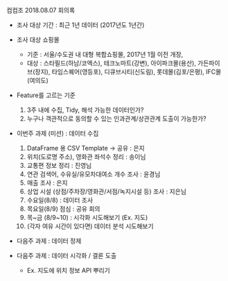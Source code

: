 컴컴조 2018.08.07 회의록



- 조사 대상 기간 : 최근 1년 데이터 (2017년도 1년간)
- 조사 대상 쇼핑몰
  - 기준 : 서울/수도권 내 대형 복합쇼핑몰, 2017년 1월 이전 개장, 
  - 대상 : 스타필드(하남/코엑스), 테크노마트(강변), 아이파크몰(용산), 가든파이브(장지), 타임스퀘어(영등포), 디큐브시티(신도림), 롯데몰(김포/은평), IFC몰(여의도)



- Feature를 고르는 기준
  1. 3주 내에 수집, Tidy, 해석 가능한 데이터인가?
  2. 누구나 객관적으로 동의할 수 있는 인과관계/상관관계 도출이 가능한가?



- 이번주 과제 (미션) : 데이터 수집 
  1. DataFrame 용 CSV Template →  공유 : 은지
  2. 위치(도로명 주소), 영화관 좌석수 정리 : 송이님
  3. 교통편 정보 정리 : 진영님
  4. 연관 검색어, 수유실/유모차대여소 개수 조사 : 윤경님
  5. 매출 조사 : 은지
  6. 상업 시설 (상점/주차장/영화관/서점/녹지시설 등) 조사 : 지은님
  7. 수요일(8/8) : 데이터 조사
  8. 목요일(8/9) 점심 : 공유 회의
  9. 목~금 (8/9~10) : 시각화 시도해보기 (Ex. 지도)
  10. (각자 여유 시간이 있다면) 데이터 분석 시도해보기 



- 다음주 과제 : 데이터 정제



- 다음주 과제 : 데이터 시각화 / 결론 도출
  - Ex. 지도에 위치 정보 API 뿌리기